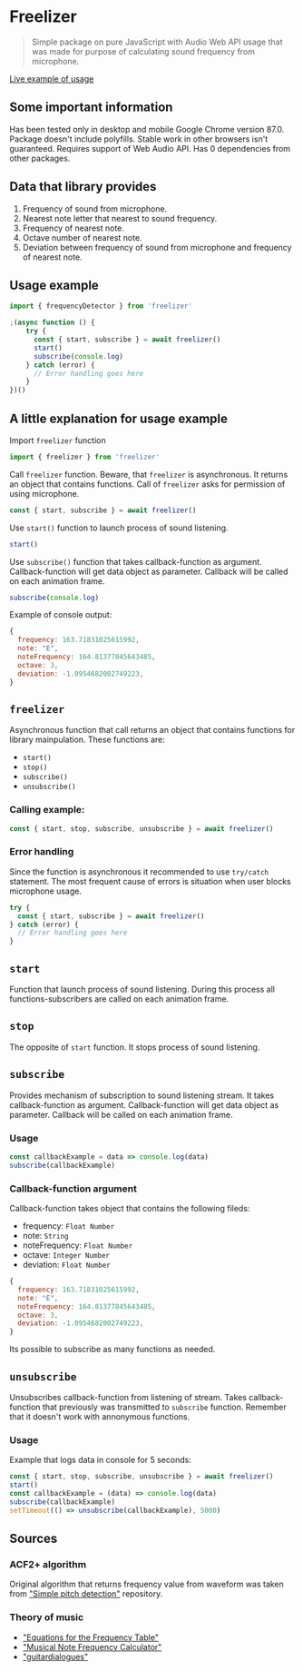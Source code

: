 # Freelizer
> Simple package on pure JavaScript with Audio Web API usage that was made for purpose of calculating sound frequency from microphone.

[Live example of usage](https://sablevsky.github.io/freelizer/)

## Some important information
Has been tested only in desktop and mobile Google Chrome version 87.0. 
Package doesn't include polyfills. Stable work in other browsers isn't guaranteed.
Requires support of Web Audio API.
Has 0 dependencies from other packages.



## Data that library provides
1. Frequency of sound from microphone.
2. Nearest note letter that nearest to sound frequency.
3. Frequency of nearest note.
4. Octave number of nearest note.
5. Deviation between frequency of sound from microphone and frequency of nearest note.

## Usage example
```javascript
import { frequencyDetector } from 'freelizer'

;(async function () {
    try {
      const { start, subscribe } = await freelizer()
      start()
      subscribe(console.log)
    } catch (error) {
      // Error handling goes here
    }
})()
```
## A little explanation for usage example
Import `freelizer` function
```javascript
import { freelizer } from 'freelizer'
```
Call `freelizer` function. Beware, that `freelizer` is asynchronous. It returns an object that contains functions. Call of `freelizer` asks for permission of using microphone.
```javascript
const { start, subscribe } = await freelizer()
```
Use `start()` function to launch process of sound listening.
```javascript
start()
```
Use `subscribe()` function that takes callback-function as argument. Callback-function will get data object as parameter. Callback will be called on each animation frame.
```javascript
subscribe(console.log)
```
Example of console output:
```javascript
{
  frequency: 163.71831025615992,
  note: "E",
  noteFrequency: 164.81377845643485,
  octave: 3,
  deviation: -1.0954682002749223,
}
```
## `freelizer`
Asynchronous function that call returns an object that contains functions for library mainpulation. These functions are:
 * ```start()```
 * ```stop()```
 * ```subscribe()```
 * ```unsubscribe()```
### Calling example:
```javascript
const { start, stop, subscribe, unsubscribe } = await freelizer()
````
### Error handling
Since the function is asynchronous it recommended to use `try/catch` statement.
The most frequent cause of errors is situation when user blocks microphone usage. 
```javascript
try {
  const { start, subscribe } = await freelizer()
} catch (error) {
  // Error handling goes here
}
```
## `start`
Function that launch process of sound listening. During this process all functions-subscribers are called on each animation frame.
## `stop`
The opposite of `start` function. It stops process of sound listening.

## `subscribe`
Provides mechanism of subscription to sound listening stream.
It takes callback-function as argument. Callback-function will get data object as parameter. Callback will be called on each animation frame.
### Usage
```javascript
const callbackExample = data => console.log(data)
subscribe(callbackExample)
```
### Callback-function argument
Callback-function takes object that contains the following fileds:
* frequency: `Float Number`
* note: `String`
* noteFrequency: `Float Number`
* octave: `Integer Number`
* deviation: `Float Number`
```javascript
{
  frequency: 163.71831025615992,
  note: "E",
  noteFrequency: 164.81377845643485,
  octave: 3,
  deviation: -1.0954682002749223,
}
```
Its possible to subscribe as many functions as needed.
## `unsubscribe`
Unsubscribes callback-function from listening of stream.
Takes callback-function that previously was transmitted to `subscribe` function.
Remember that it doesn't work with annonymous functions.
### Usage
Example that logs data in console for 5 seconds:
```javascript
const { start, stop, subscribe, unsubscribe } = await freelizer()
start()
const callbackExample = (data) => console.log(data)
subscribe(callbackExample)
setTimeout(() => unsubscribe(callbackExample), 5000)
```
## Sources
### ACF2+ algorithm
Original algorithm that returns frequency value from waveform was taken from ["Simple pitch detection"](https://github.com/cwilso/PitchDetect) repository.
### Theory of music
- ["Equations for the Frequency Table"](https://pages.mtu.edu/~suits/NoteFreqCalcs.html)
- ["Musical Note Frequency Calculator"](https://www.translatorscafe.com/unit-converter/en-US/calculator/note-frequency/)
- ["guitardialogues"](https://guitardialogues.wordpress.com/)